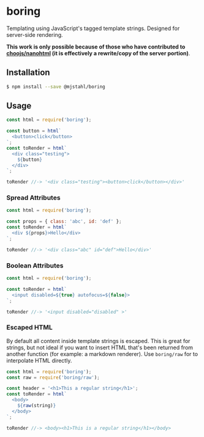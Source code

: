 # boring
Templating using JavaScript's tagged template strings. Designed for server-side
rendering.

**This work is only possible because of those who have contributed to [choojs/nanohtml](https://github.com/choojs/nanohtml) (it is effectively a rewrite/copy of the server portion)**.

## Installation
```sh
$ npm install --save @mjstahl/boring
```

## Usage
```js
const html = require('boring');

const button = html`
  <button>click</button>
`;
const toRender = html`
  <div class="testing">
    ${button}
  </div>
`;

toRender //-> '<div class="testing"><button>click</button></div>'
```

### Spread Attributes
```js
const html = require('boring');

const props = { class: 'abc', id: 'def' };
const toRender = html`
  <div ${props}>Hello</div>
`;

toRender //-> '<div class="abc" id="def">Hello</div>'
```

### Boolean Attributes
```js
const html = require('boring');

const toRender = html`
  <input disabled=${true} autofocus=${false}>
`;

toRender //-> '<input disabled="disabled" >'
```

### Escaped HTML
By default all content inside template strings is escaped. This is great for
strings, but not ideal if you want to insert HTML that's been returned from
another function (for example: a markdown renderer). Use `boring/raw` for to
interpolate HTML directly.

```js
const html = require('boring');
const raw = require('boring/raw');

const header = '<h1>This a regular string</h1>';
const toRender = html`
  <body>
    ${raw(string)}
  </body>
`;

toRender //-> <body><h1>This is a regular string</h1></body>
```

